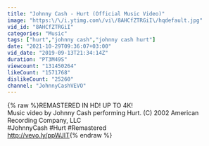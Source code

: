 ```yaml
---
title: "Johnny Cash - Hurt (Official Music Video)"
image: "https:\/\/i.ytimg.com\/vi\/8AHCfZTRGiI\/hqdefault.jpg"
vid_id: "8AHCfZTRGiI"
categories: "Music"
tags: ["hurt","johnny cash","johnny cash hurt"]
date: "2021-10-29T09:36:07+03:00"
vid_date: "2019-09-13T21:34:14Z"
duration: "PT3M49S"
viewcount: "131450264"
likeCount: "1571768"
dislikeCount: "25260"
channel: "JohnnyCashVEVO"
---
```

{% raw %}REMASTERED IN HD! UP TO 4K!<br />Music video by Johnny Cash performing Hurt. (C) 2002 American Recording Company, LLC<br />#JohnnyCash #Hurt #Remastered<br /><a rel="nofollow" target="blank" href="http://vevo.ly/ppWJIT">http://vevo.ly/ppWJIT</a>{% endraw %}
